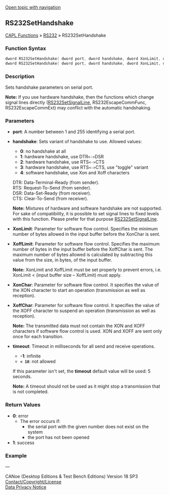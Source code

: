 [Open topic with navigation](../../../../../CANoeDEFamily.htm#Topics/CAPLFunctions/RS232/Functions/CAPLfunctionRS232SetHandshake.md)

## RS232SetHandshake

[CAPL Functions](../../CAPLfunctions.md) » [RS232](../CAPLfunctionsRS232Overview.md) » RS232SetHandshake

### Function Syntax

```c
dword RS232SetHandshake( dword port, dword handshake, dword XonLimit, dword XoffLimit, dword XonChar, dword XoffChar );
dword RS232SetHandshake( dword port, dword handshake, dword XonLimit, dword XoffLimit, dword XonChar, dword XoffChar, dword timeout ); // deprecated
```

### Description

Sets handshake parameters on serial port.

**Note:** If you use hardware handshake, then the functions which change signal lines directly ([RS232SetSignalLine](CAPLfunctionRS232SetSignalLine.md), RS232EscapeCommFunc, RS232EscapeCommExt) may conflict with the automatic handshaking.

### Parameters

- **port**: A number between 1 and 255 identifying a serial port.
- **handshake**: Sets variant of handshake to use. Allowed values:
  - **0**: no handshake at all
  - **1**: hardware handshake, use DTR`<->`DSR
  - **2**: hardware handshake, use RTS`<->`CTS
  - **3**: hardware handshake, use RTS`<->`CTS, use "toggle" variant
  - **4**: software handshake, use Xon and Xoff characters

  DTR: Data-Terminal-Ready (from sender).  
  RTS: Request-To-Send (from sender).  
  DSR: Data-Set-Ready (from receiver).  
  CTS: Clear-To-Send (from receiver).

  **Note:** Mixtures of hardware and software handshake are not supported. For sake of compatibility, it is possible to set signal lines to fixed levels with this function. Please prefer for that purpose [RS232SetSignalLine](CAPLfunctionRS232SetSignalLine.md).

- **XonLimit**: Parameter for software flow control. Specifies the minimum number of bytes allowed in the input buffer before the XonChar is sent.
- **XoffLimit**: Parameter for software flow control. Specifies the maximum number of bytes in the input buffer before the XoffChar is sent. The maximum number of bytes allowed is calculated by subtracting this value from the size, in bytes, of the input buffer.

  **Note:** XonLimit and XoffLimit must be set properly to prevent errors, i.e. XonLimit < (input buffer size – XoffLimit) must apply.

- **XonChar**: Parameter for software flow control. It specifies the value of the XON character to start an operation (transmission as well as reception).
- **XoffChar**: Parameter for software flow control. It specifies the value of the XOFF character to suspend an operation (transmission as well as reception).

  **Note:** The transmitted data must not contain the XON and XOFF characters if software flow control is used. XON and XOFF are sent only once for each transition.

- **timeout**: Timeout in milliseconds for all send and receive operations.
  - **-1**: infinite
  - **`< 10`**: not allowed

  If this parameter isn't set, the **timeout** default value will be used: 5 seconds.

  **Note:** A timeout should not be used as it might stop a transmission that is not completed.

### Return Values

- **0**: error
  - The error occurs if:
    - the serial port with the given number does not exist on the system
    - the port has not been opened
- **1**: success

### Example

—

CANoe (Desktop Editions & Test Bench Editions) Version 18 SP3  
[Contact/Copyright/License](../../../Shared/ContactCopyrightLicense.md)  
[Data Privacy Notice](https://www.vector.com/int/en/company/get-info/privacy-policy/)
